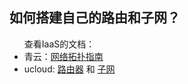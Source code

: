 ## 如何搭建自己的路由和子网？
<ul>查看IaaS的文档：
<li>	青云：<a href='https://docs.qingcloud.com/guide/topology.html'>网络拓扑指南</a> </li>
<li>	ucloud: <a href='http://docs.ucloud.cn/unetwork/common.html#id18'>路由器</a> 和 <a href='http://docs.ucloud.cn/unetwork/common.html#id21'>子网</a></li>
</ul>
